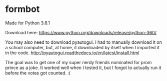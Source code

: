 # formbot

Made for Python 3.6.1

Download here: https://www.python.org/downloads/release/python-360/

You may also need to download pyautogui.
I had to manually download it on a school computer, but, at home, it downloaded by itself when I imported it in the code.
http://pyautogui.readthedocs.io/en/latest/install.html


The goal was to get one of my super nerdy friends nominated for prom prince as a joke. It worked well when I tested it, but I forgot to actually run it before the votes got counted. :(
